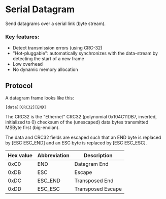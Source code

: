 # Serial Datagram

Send datagrams over a serial link (byte stream).

### Key features:
 - Detect transmission errors (using CRC-32)
 - "Hot-pluggable": automatically synchronizes with the data-stream by detecting
 the start of a new frame
 - Low overhead
 - No dynamic memory allocation

## Protocol

A datagram frame looks like this:

    [data][CRC32][END]

The CRC32 is the "Ethernet" CRC32 (polynomial 0x104C11DB7, inverted, initialized to 0)
checksum of the (unescaped) data bytes transmitted MSByte first (big-endian).

The data and CRC32 fields are escaped such that an END byte is replaced by
[ESC ESC_END] and an ESC byte is replaced by [ESC ESC_ESC].

| Hex value | Abbreviation | Description
|-----------|--------------|------------
| 0xC0      | END          | Datagram End
| 0xDB      | ESC          | Escape
| 0xDC      | ESC_END      | Transposed End
| 0xDD      | ESC_ESC      | Transposed Escape
